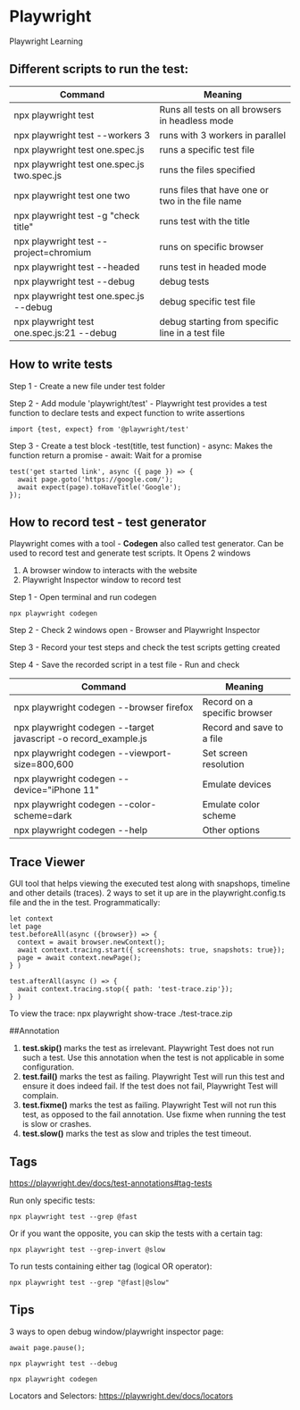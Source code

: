 # Playwright

Playwright Learning

## Different scripts to run the test:

| Command                                     | Meaning                                          |
| ------------------------------------------- | ------------------------------------------------ |
| npx playwright test                         | Runs all tests on all browsers in headless mode  |
| npx playwright test --workers 3             | runs with 3 workers in parallel                  |
| npx playwright test one.spec.js             | runs a specific test file                        |
| npx playwright test one.spec.js two.spec.js | runs the files specified                         |
| npx playwright test one two                 | runs files that have one or two in the file name |
| npx playwright test -g "check title"        | runs test with the title                         |
| npx playwright test --project=chromium      | runs on specific browser                         |
| npx playwright test --headed                | runs test in headed mode                         |
| npx playwright test --debug                 | debug tests                                      |
| npx playwright test one.spec.js --debug     | debug specific test file                         |
| npx playwright test one.spec.js:21 --debug  | debug starting from specific line in a test file |

## How to write tests

Step 1 - Create a new file under test folder

Step 2 - Add module 'playwright/test' - Playwright test provides a test function to declare tests and expect function to write assertions

```
import {test, expect} from '@playwright/test'
```

Step 3 - Create a test block -test(title, test function) - async: Makes the function return a promise - await: Wait for a promise

```
test('get started link', async ({ page }) => {
  await page.goto('https://google.com/');
  await expect(page).toHaveTitle('Google');
});
```

## How to record test - test generator

Playwright comes with a tool - **Codegen** also called test generator.
Can be used to record test and generate test scripts.
It Opens 2 windows

1. A browser window to interacts with the website
2. Playwright Inspector window to record test

Step 1 - Open terminal and run codegen

```
npx playwright codegen
```

Step 2 - Check 2 windows open - Browser and Playwright Inspector

Step 3 - Record your test steps and check the test scripts getting created

Step 4 - Save the recorded script in a test file - Run and check

| Command                                     | Meaning                                          |
| ------------------------------------------- | ------------------------------------------------ |
| npx playwright codegen --browser firefox | Record on a specific browser  |
| npx playwright codegen --target javascript -o record_example.js | Record and save to a file |
| npx playwright codegen --viewport-size=800,600 | Set screen resolution | 
| npx playwright codegen --device="iPhone 11" | Emulate devices |
| npx playwright codegen --color-scheme=dark | Emulate color scheme |
| npx playwright codegen --help | Other options |

## Trace Viewer

GUI tool that helps viewing the executed test along with snapshops, timeline and other details (traces).
2 ways to set it up are in the playwright.config.ts file and the in the test.
Programmatically:

```
let context
let page
test.beforeAll(async ({browser}) => {
  context = await browser.newContext();
  await context.tracing.start({ screenshots: true, snapshots: true});
  page = await context.newPage();
} )

test.afterAll(async () => {
  await context.tracing.stop({ path: 'test-trace.zip'});
} )
```

To view the trace: npx playwright show-trace ./test-trace.zip

##Annotation
1. **test.skip()** marks the test as irrelevant. Playwright Test does not run such a test. Use this annotation when the test is not applicable in some configuration.
2. **test.fail()** marks the test as failing. Playwright Test will run this test and ensure it does indeed fail. If the test does not fail, Playwright Test will complain.
3. **test.fixme()** marks the test as failing. Playwright Test will not run this test, as opposed to the fail annotation. Use fixme when running the test is slow or crashes.
4. **test.slow()** marks the test as slow and triples the test timeout.

## Tags
https://playwright.dev/docs/test-annotations#tag-tests

Run only specific tests:
```
npx playwright test --grep @fast
```
Or if you want the opposite, you can skip the tests with a certain tag:
```
npx playwright test --grep-invert @slow
```
To run tests containing either tag (logical OR operator):
```
npx playwright test --grep "@fast|@slow"
```
## Tips

3 ways to open debug window/playwright inspector page:

```
await page.pause();
```

```
npx playwright test --debug
```

```
npx playwright codegen
```

Locators and Selectors:
https://playwright.dev/docs/locators
